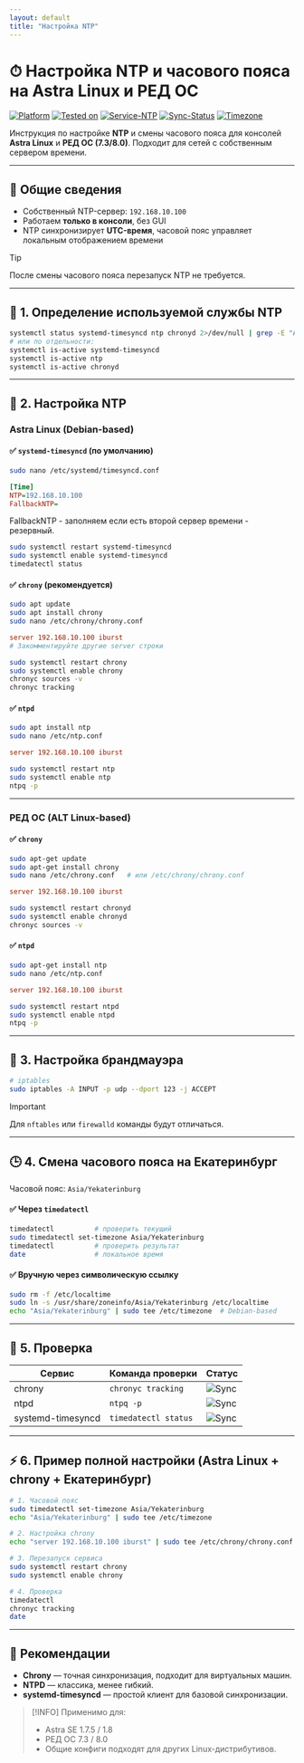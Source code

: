 ```yaml
---
layout: default
title: "Настройка NTP"
---
```


# ⏱ Настройка NTP и часового пояса на Astra Linux и РЕД ОС

[![Platform](https://img.shields.io/badge/platform-Linux-lightgrey?style=flat-square&logo=linux)]()
[![Tested on](https://img.shields.io/badge/tested%20on-R%C4%80D%20OS%207.3%20|%208.0%20|%20Astra%20SE%201.7.5%20|%201.8-orange?style=flat-square)]()
[![Service-NTP](https://img.shields.io/badge/service-NTP-blue?style=flat-square)]()
[![Sync-Status](https://img.shields.io/badge/sync-active-brightgreen?style=flat-square)]()
[![Timezone](https://img.shields.io/badge/timezone-Asia%2FYekaterinburg-yellow?style=flat-square)]()

Инструкция по настройке **NTP** и смены часового пояса для консолей **Astra Linux** и **РЕД ОС (7.3/8.0)**. Подходит для сетей с собственным сервером времени.

---

## 🔧 Общие сведения

- Собственный NTP-сервер: `192.168.10.100`
- Работаем **только в консоли**, без GUI
- NTP синхронизирует **UTC-время**, часовой пояс управляет локальным отображением времени

> [!TIP]  
> После смены часового пояса перезапуск NTP не требуется.

---

## 📌 1. Определение используемой службы NTP

```bash
systemctl status systemd-timesyncd ntp chronyd 2>/dev/null | grep -E "Active:|Loaded:"
# или по отдельности:
systemctl is-active systemd-timesyncd
systemctl is-active ntp
systemctl is-active chronyd
````

---

## 🐧 2. Настройка NTP

### Astra Linux (Debian-based)

#### ✅ `systemd-timesyncd` (по умолчанию)

```bash
sudo nano /etc/systemd/timesyncd.conf
```

```ini
[Time]
NTP=192.168.10.100
FallbackNTP=
```
FallbackNTP - заполняем если есть второй сервер времени - резервный.

```bash
sudo systemctl restart systemd-timesyncd
sudo systemctl enable systemd-timesyncd
timedatectl status
```

#### ✅ `chrony` (рекомендуется)

```bash
sudo apt update
sudo apt install chrony
sudo nano /etc/chrony/chrony.conf
```

```conf
server 192.168.10.100 iburst
# Закомментируйте другие server строки
```

```bash
sudo systemctl restart chrony
sudo systemctl enable chrony
chronyc sources -v
chronyc tracking
```

#### ✅ `ntpd`

```bash
sudo apt install ntp
sudo nano /etc/ntp.conf
```

```conf
server 192.168.10.100 iburst
```

```bash
sudo systemctl restart ntp
sudo systemctl enable ntp
ntpq -p
```

---

### РЕД ОС (ALT Linux-based)

#### ✅ `chrony`

```bash
sudo apt-get update
sudo apt-get install chrony
sudo nano /etc/chrony.conf   # или /etc/chrony/chrony.conf
```

```conf
server 192.168.10.100 iburst
```

```bash
sudo systemctl restart chronyd
sudo systemctl enable chronyd
chronyc sources -v
```

#### ✅ `ntpd`

```bash
sudo apt-get install ntp
sudo nano /etc/ntp.conf
```

```conf
server 192.168.10.100 iburst
```

```bash
sudo systemctl restart ntpd
sudo systemctl enable ntpd
ntpq -p
```

---

## 🔐 3. Настройка брандмауэра

```bash
# iptables
sudo iptables -A INPUT -p udp --dport 123 -j ACCEPT
```

> [!IMPORTANT]
> Для `nftables` или `firewalld` команды будут отличаться.

---

## 🕒 4. Смена часового пояса на Екатеринбург

Часовой пояс: `Asia/Yekaterinburg`

#### ✅ Через `timedatectl`

```bash
timedatectl          # проверить текущий
sudo timedatectl set-timezone Asia/Yekaterinburg
timedatectl          # проверить результат
date                 # локальное время
```

#### ✅ Вручную через символическую ссылку

```bash
sudo rm -f /etc/localtime
sudo ln -s /usr/share/zoneinfo/Asia/Yekaterinburg /etc/localtime
echo "Asia/Yekaterinburg" | sudo tee /etc/timezone  # Debian-based
```

---

## 🧪 5. Проверка

| Сервис            | Команда проверки     | Статус                                                                          |
| ----------------- | -------------------- | ------------------------------------------------------------------------------- |
| chrony            | `chronyc tracking`   | ![Sync](https://img.shields.io/badge/sync-active-brightgreen?style=flat-square) |
| ntpd              | `ntpq -p`            | ![Sync](https://img.shields.io/badge/sync-active-brightgreen?style=flat-square) |
| systemd-timesyncd | `timedatectl status` | ![Sync](https://img.shields.io/badge/sync-active-brightgreen?style=flat-square) |

---

## ⚡ 6. Пример полной настройки (Astra Linux + chrony + Екатеринбург)

```bash
# 1. Часовой пояс
sudo timedatectl set-timezone Asia/Yekaterinburg
echo "Asia/Yekaterinburg" | sudo tee /etc/timezone

# 2. Настройка chrony
echo "server 192.168.10.100 iburst" | sudo tee /etc/chrony/chrony.conf

# 3. Перезапуск сервиса
sudo systemctl restart chrony
sudo systemctl enable chrony

# 4. Проверка
timedatectl
chronyc tracking
date
```

---

## 🔖 Рекомендации

* **Chrony** — точная синхронизация, подходит для виртуальных машин.
* **NTPD** — классика, менее гибкий.
* **systemd-timesyncd** — простой клиент для базовой синхронизации.

> [!INFO]
> Применимо для:
>
> * Astra SE 1.7.5 / 1.8
> * РЕД ОС 7.3 / 8.0
> * Общие конфиги подходят для других Linux-дистрибутивов.
